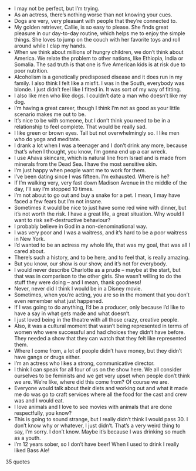  - I may not be perfect, but I’m trying.
 - As an actress, there’s nothing worse than not knowing your cues.
 - Dogs are very, very pleasant with people that they’re connected to.
 - My golden retriever, Callie, is so easy to please. She finds great pleasure in our day-to-day routine, which helps me to enjoy the simple things. She loves to jump on the couch with her favorite toys and roll around while I clap my hands.
 - When we think about millions of hungry children, we don’t think about America. We relate the problem to other nations, like Ethiopia, India or Somalia. The sad truth is that one is five American kids is at risk due to poor nutrition.
 - Alcoholism is a genetically predisposed disease and it does run in my family. I also think I felt like a misfit. I was in the South, everybody was blonde. I just didn’t feel like I fitted in. It was sort of my way of fitting.
 - I also like men who like dogs. I couldn’t date a man who doesn’t like my dog.
 - I’m having a great career, though I think I’m not as good as your little scenario makes me out to be.
 - It’s nice to be with someone, but I don’t think you need to be in a relationship to feel complete. That would be really sad.
 - I like green or brown eyes. Tall but not overwhelmingly so. I like men who do yoga and meditate.
 - I drank a lot when I was a teenager and I don’t drink any more, because that’s when I thought, you know, I’m gonna end up a car wreck.
 - I use Ahava skincare, which is natural line from Israel and is made from minerals from the Dead Sea. I have the most sensitive skin.
 - I’m just happy when people want me to work for them.
 - I’ve been dating since I was fifteen. I’m exhausted. Where is he?
 - If I’m walking very, very fast down Madison Avenue in the middle of the day, I’ll say I’m stopped 10 times.
 - I’m not about to go out and buy a snake for a pet. I mean, I may have faced a few fears but I’m not insane.
 - Sometimes it would be nice to just have some red wine with dinner, but it’s not worth the risk. I have a great life, a great situation. Why would I want to risk self-destructive behaviour?
 - I probably believe in God in a non-denominational way.
 - I was very poor and I was a waitress, and it’s hard to be a poor waitress in New York.
 - I’d wanted to be an actress my whole life, that was my goal, that was all I cared about.
 - There’s such a history, and to be here, and to feel that, is really amazing.
 - But you know, our show is our show, and it’s not for everybody.
 - I would never describe Charlotte as a prude – maybe at the start, but that was in comparison to the other girls. She wasn’t willing to do the stuff they were doing – and I mean, thank goodness!
 - Never, never did I think I would be in a Disney movie.
 - Sometimes, when you’re acting, you are so in the moment that you don’t even remember what just happened.
 - If I was going to do anything, I’d be a producer, only because I’d like to have a say in what gets made and what doesn’t.
 - I just loved being in the theatre with all those crazy, creative people.
 - Also, it was a cultural moment that wasn’t being represented in terms of women who were successful and had choices they didn’t have before. They needed a show that they can watch that they felt like represented them.
 - Where I come from, a lot of people didn’t have money, but they didn’t have gangs or drugs either.
 - I’m an actress who likes a strong, communicative director.
 - I think I can speak for all four of us on the show here. We all consider ourselves to be feminists and we get very upset when people don’t think we are. We’re like, where did this come from? Of course we are.
 - Everyone would talk about their diets and working out and what it made me do was go to craft services where all the food for the cast and crew was and I would eat.
 - I love animals and I love to see movies with animals that are done respectfully, you know?
 - This is going to sound strange, but I really didn’t think I would pass 30. I don’t know why or whatever, I just didn’t. That’s a very weird thing to say, I’m sorry. I don’t know. Maybe it’s because I was drinking so much as a youth.
 - I’m 12 years sober, so I don’t have beer! When I used to drink I really liked Bass Ale!

35 quotes
